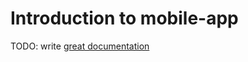 # Introduction to mobile-app

TODO: write [great documentation](http://jacobian.org/writing/what-to-write/)
